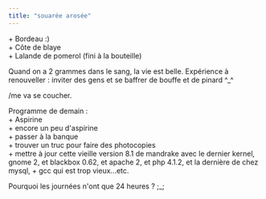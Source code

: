 ```yaml
---
title: "souarée arosée"
---
```


\+ Bordeau :)  
\+ Côte de blaye  
\+ Lalande de pomerol (fini à la bouteille)

Quand on a 2 grammes dans le sang, la vie est belle. Expérience à renouveller
: inviter des gens et se baffrer de bouffe et de pinard ^_^

/me va se coucher.

Programme de demain :  
\+ Aspirine  
\+ encore un peu d'aspirine  
\+ passer à la banque  
\+ trouver un truc pour faire des photocopies  
\+ mettre à jour cette vieille version 8.1 de mandrake avec le dernier kernel,
gnome 2, et blackbox 0.62, et apache 2, et php 4.1.2, et la dernière de chez
mysql, + gcc qui est trop vieux...etc.

Pourquoi les journées n'ont que 24 heures ? ;_;

